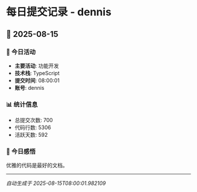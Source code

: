 # 每日提交记录 - dennis

## 📅 2025-08-15

### 🎯 今日活动
- **主要活动**: 功能开发
- **技术栈**: TypeScript
- **提交时间**: 08:00:01
- **账号**: dennis

### 📊 统计信息
- 总提交次数: 700
- 代码行数: 5306
- 活跃天数: 592

### 💭 今日感悟
优雅的代码是最好的文档。

---
*自动生成于 2025-08-15T08:00:01.982109*

